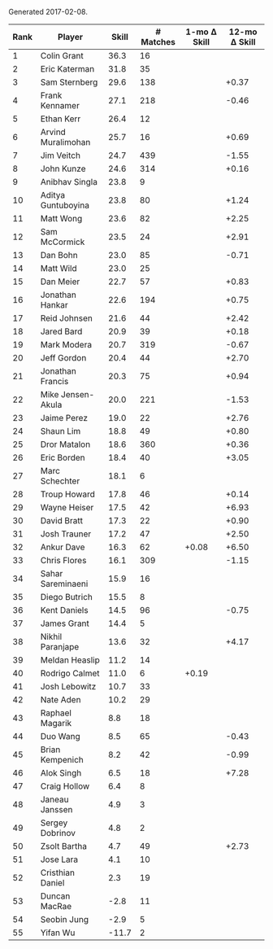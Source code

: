 Generated 2017-02-08.

| Rank | Player             | Skill | # Matches | 1-mo Δ Skill | 12-mo Δ Skill |
|------|--------------------|-------|-----------|--------------|---------------|
|    1 | Colin Grant        |  36.3 |        16 |              |               |
|    2 | Eric Katerman      |  31.8 |        35 |              |               |
|    3 | Sam Sternberg      |  29.6 |       138 |              |         +0.37 |
|    4 | Frank Kennamer     |  27.1 |       218 |              |         -0.46 |
|    5 | Ethan Kerr         |  26.4 |        12 |              |               |
|    6 | Arvind Muralimohan |  25.7 |        16 |              |         +0.69 |
|    7 | Jim Veitch         |  24.7 |       439 |              |         -1.55 |
|    8 | John Kunze         |  24.6 |       314 |              |         +0.16 |
|    9 | Anibhav Singla     |  23.8 |         9 |              |               |
|   10 | Aditya Guntuboyina |  23.8 |        80 |              |         +1.24 |
|   11 | Matt Wong          |  23.6 |        82 |              |         +2.25 |
|   12 | Sam McCormick      |  23.5 |        24 |              |         +2.91 |
|   13 | Dan Bohn           |  23.0 |        85 |              |         -0.71 |
|   14 | Matt Wild          |  23.0 |        25 |              |               |
|   15 | Dan Meier          |  22.7 |        57 |              |         +0.83 |
|   16 | Jonathan Hankar    |  22.6 |       194 |              |         +0.75 |
|   17 | Reid Johnsen       |  21.6 |        44 |              |         +2.42 |
|   18 | Jared Bard         |  20.9 |        39 |              |         +0.18 |
|   19 | Mark Modera        |  20.7 |       319 |              |         -0.67 |
|   20 | Jeff Gordon        |  20.4 |        44 |              |         +2.70 |
|   21 | Jonathan Francis   |  20.3 |        75 |              |         +0.94 |
|   22 | Mike Jensen-Akula  |  20.0 |       221 |              |         -1.53 |
|   23 | Jaime Perez        |  19.0 |        22 |              |         +2.76 |
|   24 | Shaun Lim          |  18.8 |        49 |              |         +0.80 |
|   25 | Dror Matalon       |  18.6 |       360 |              |         +0.36 |
|   26 | Eric Borden        |  18.4 |        40 |              |         +3.05 |
|   27 | Marc Schechter     |  18.1 |         6 |              |               |
|   28 | Troup Howard       |  17.8 |        46 |              |         +0.14 |
|   29 | Wayne Heiser       |  17.5 |        42 |              |         +6.93 |
|   30 | David Bratt        |  17.3 |        22 |              |         +0.90 |
|   31 | Josh Trauner       |  17.2 |        47 |              |         +2.50 |
|   32 | Ankur Dave         |  16.3 |        62 |        +0.08 |         +6.50 |
|   33 | Chris Flores       |  16.1 |       309 |              |         -1.15 |
|   34 | Sahar Sareminaeni  |  15.9 |        16 |              |               |
|   35 | Diego Butrich      |  15.5 |         8 |              |               |
|   36 | Kent Daniels       |  14.5 |        96 |              |         -0.75 |
|   37 | James Grant        |  14.4 |         5 |              |               |
|   38 | Nikhil Paranjape   |  13.6 |        32 |              |         +4.17 |
|   39 | Meldan Heaslip     |  11.2 |        14 |              |               |
|   40 | Rodrigo Calmet     |  11.0 |         6 |        +0.19 |               |
|   41 | Josh Lebowitz      |  10.7 |        33 |              |               |
|   42 | Nate Aden          |  10.2 |        29 |              |               |
|   43 | Raphael Magarik    |   8.8 |        18 |              |               |
|   44 | Duo Wang           |   8.5 |        65 |              |         -0.43 |
|   45 | Brian Kempenich    |   8.2 |        42 |              |         -0.99 |
|   46 | Alok Singh         |   6.5 |        18 |              |         +7.28 |
|   47 | Craig Hollow       |   6.4 |         8 |              |               |
|   48 | Janeau Janssen     |   4.9 |         3 |              |               |
|   49 | Sergey Dobrinov    |   4.8 |         2 |              |               |
|   50 | Zsolt Bartha       |   4.7 |        49 |              |         +2.73 |
|   51 | Jose Lara          |   4.1 |        10 |              |               |
|   52 | Cristhian Daniel   |   2.3 |        19 |              |               |
|   53 | Duncan MacRae      |  -2.8 |        11 |              |               |
|   54 | Seobin Jung        |  -2.9 |         5 |              |               |
|   55 | Yifan Wu           | -11.7 |         2 |              |               |
